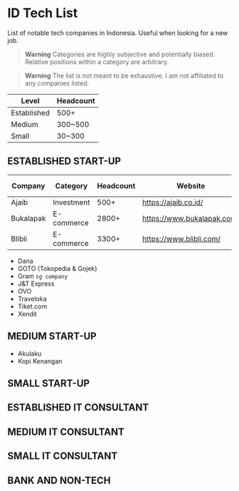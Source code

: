 # ID Tech List

List of notable tech companies in Indonesia. Useful when looking for a new job.

> **Warning**
> Categories are highly subjective and potentially biased. Relative positions within a category are arbitrary.

> **Warning**
> The list is not meant to be exhaustive. I am not affiliated to any companies listed.

| Level       | Headcount |
| ----------- | --------- |
| Established | 500+      |
| Medium      | 300~500   |
| Small       | 30~300    |

## ESTABLISHED START-UP

| Company   | Category   | Headcount | Website                    | Linkedin                                                        | Career Page                                 |
| --------- | ---------- | --------- | -------------------------- | --------------------------------------------------------------- | ------------------------------------------- |
| Ajaib     | Investment | 500+      | https://ajaib.co.id/       | [Ajaib](https://www.linkedin.com/company/ajaib-id/)             | [Ajaib](https://career.ajaib.co.id/)        |
| Bukalapak | E-commerce | 2800+     | https://www.bukalapak.com/ | [Bukalapak](https://www.linkedin.com/company/pt-bukalapak-com/) | [Bukalapak](https://careers.bukalapak.com/) |
| Blibli    | E-commerce | 3300+     | https://www.blibli.com/    | [Blibli](https://www.linkedin.com/company/blibli/)              | [Blibli](https://careers.blibli.com/)       |

- Dana
- GOTO (Tokopedia & Gojek)
- Gram `sg company`
- J&T Express
- OVO
- Traveloka
- Tiket.com
- Xendit

## MEDIUM START-UP

- Akulaku
- Kopi Kenangan

## SMALL START-UP

## ESTABLISHED IT CONSULTANT

## MEDIUM IT CONSULTANT

## SMALL IT CONSULTANT

## BANK AND NON-TECH
